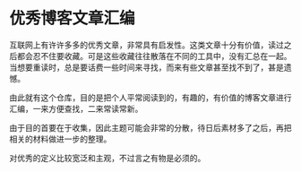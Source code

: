 # 优秀博客文章汇编

互联网上有许许多多的优秀文章，非常具有启发性。这类文章十分有价值，读过之后都会忍不住要收藏。可是这些收藏往往散落在不同的工具中，没有汇总在一起。当想要重读时，总是要话费一些时间来寻找，而来有些文章甚至找不到了，甚是遗憾。

由此就有这个仓库，目的是把个人平常阅读到的，有趣的，有价值的博客文章进行汇编，一来方便查找，二来常读常新。

由于目的首要在于收集，因此主题可能会非常的分散，待日后素材多了之后，再把相关的材料做进一步的整理。

对优秀的定义比较宽泛和主观，不过言之有物是必须的。